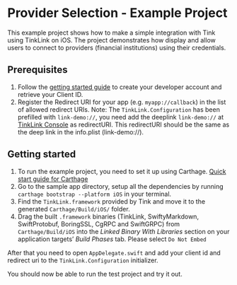 # Provider Selection - Example Project 

This example project shows how to make a simple integration with Tink using TinkLink on iOS. The project demonstrates how display and allow users to connect to providers (financial institutions) using their credentials. 

## Prerequisites

1. Follow the [getting started guide](https://docs.tink.com/resources/getting-started/set-up-your-account) to create your developer account and retrieve your Client ID.
2. Register the Redirect URI for your app (e.g. `myapp://callback`) in the list of allowed redirect URIs.
Note: The `TinkLink.Configuration` has been prefilled with `link-demo://`, you need add the deeplink  `link-demo://` at [TinkLink Console](`https://console.tink.com`)  as redirectURI. This redirectURI should be the same as the deep link in the info.plist (link-demo://).

## Getting started

1. To run the example project, you need to set it up using Carthage. [Quick start guide for Carthage](https://github.com/Carthage/Carthage#quick-start)
1. Go to the sample app directory, setup all the dependencies by running `carthage bootstrap --platform iOS` in your terminal.
1. Find the `TinkLink.framework` provided by Tink and move it to the generated `Carthage/Build/iOS/` folder.
1. Drag the built `.framework` binaries (TinkLink, SwiftyMarkdown, SwiftProtobuf, BoringSSL, CgRPC and SwiftGRPC) from `Carthage/Build/iOS` into the _Linked Binary With Libraries_ section on your application targets’ _Build Phases_ tab. Please select `Do Not Embed`

After that you need to open `AppDelegate.swift` and add your client id and redirect uri to the `TinkLink.Configuration` initializer.

You should now be able to run the test project and try it out.

